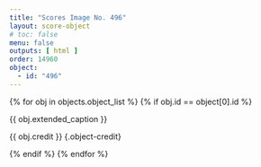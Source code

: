 ```yaml
---
title: "Scores Image No. 496"
layout: score-object
# toc: false
menu: false
outputs: [ html ]
order: 14960
object:
  - id: "496"
---
```


{% for obj in objects.object_list %}
{% if obj.id == object[0].id %}

{{ obj.extended_caption }}

{{ obj.credit }} {.object-credit}

{% endif %}
{% endfor %}
